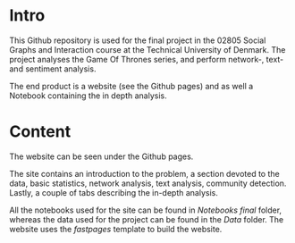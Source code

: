 # Intro 
This Github repository is used for the final project in the 02805 Social Graphs and Interaction course at the Technical University of Denmark. The project analyses the Game Of Thrones series, and perform network-, text- and sentiment analysis. 

The end product is a website (see the Github pages) and as well a Notebook containing the in depth analysis. 

# Content

The website can be seen under the Github pages. 

The site contains an introduction to the problem, a section devoted to the data, basic statistics, network analysis, text analysis, community detection. Lastly, a couple of tabs describing the in-depth analysis. 

All the notebooks used for the site can be found in *Notebooks final* folder, whereas the data used for the project can be found in the *Data* folder. The website uses the *fastpages* template to build the website. 
